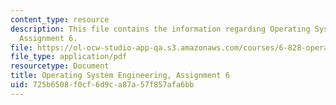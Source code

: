 ```yaml
---
content_type: resource
description: This file contains the information regarding Operating System Engineering,
  Assignment 6.
file: https://ol-ocw-studio-app-qa.s3.amazonaws.com/courses/6-828-operating-system-engineering-fall-2012/725b6508f0cf6d9ca87a57f857afa6bb_MIT6_828F12_assignment6.pdf
file_type: application/pdf
resourcetype: Document
title: Operating System Engineering, Assignment 6
uid: 725b6508-f0cf-6d9c-a87a-57f857afa6bb
---
```

